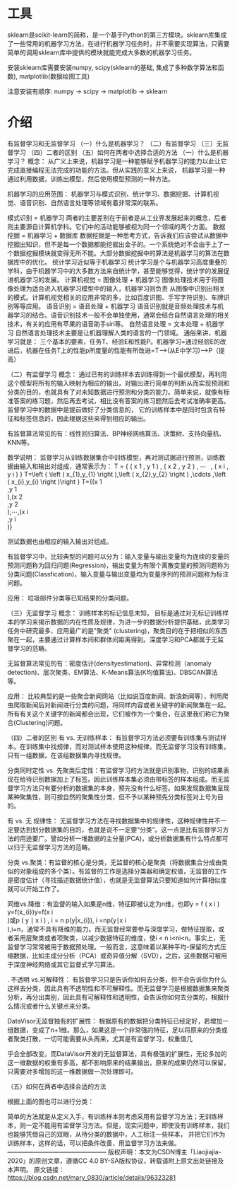 # 工具
sklearn是scikit-learn的简称，是一个基于Python的第三方模块。sklearn库集成了一些常用的机器学习方法，在进行机器学习任务时，并不需要实现算法，只需要简单的调用sklearn库中提供的模块就能完成大多数的机器学习任务。

安装sklearn库需要安装numpy, scipy(sklearn的基础, 集成了多种数学算法和函数), matplotlib(数据绘图工具)

注意安装有顺序: numpy -> scipy -> matplotlib -> sklearn

# 介绍
有监督学习和无监督学习
（一）什么是机器学习？
（二）有监督学习
（三）无监督学习
（四）二者的区别
（五）如何在两者中选择合适的方法
（一）什么是机器学习？
概念：
从广义上来说，机器学习是一种能够赋予机器学习的能力以此让它完成直接编程无法完成的功能的方法。但从实践的意义上来说， 机器学习是一种通过利用数据，训练出模型，然后使用模型预测的一种方法。

机器学习的应用范围：
机器学习与模式识别、统计学习、数据挖掘、计算机视觉、语音识别、自然语言处理等领域有着非常深的联系。

模式识别 = 机器学习
两者的主要差别在于前者是从工业界发展起来的概念，后者则主要源自计算机学科。它们中的活动能够被视为同一个领域的两个方面。
数据挖掘 = 机器学习 + 数据库
数据挖掘是一种思考方式，告诉我们应该尝试从数据中挖掘出知识，但不是每一个数据都能挖掘出金子的。一个系统绝对不会由于上了一个数据挖掘模块就变得无所不能。大部分数据挖掘中的算法是机器学习的算法在数据库中的优化。
统计学习近似等于机器学习
统计学习是个与机器学习高度重叠的学科，由于机器学习中的大多数方法来自统计学，甚至能够觉得，统计学的发展促进机器学习的发展。
计算机视觉 = 图像处理 + 机器学习
图像处理技术用于将图像处理为适合进入机器学习模型中的输入，机器学习则负责 从图像中识别出相关的模式。计算机视觉相关的应用非常的多，比如百度识图、手写字符识别、车牌识别等等应用。
语音识别 = 语音处理 + 机器学习
语音识别就是音频处理技术与机器学习的结合。语音识别技术一般不会单独使用，通常会结合自然语言处理的相关技术，有关的应用有苹果的语音助手siri等。
自然语言处理 = 文本处理 + 机器学习
自然语言处理技术主要是让机器理解人类的语言的一门领域。
通俗来讲，机器学习就是：
三个基本的要素，任务T、经验E和性能P。机器学习=通过经验E的改进后，机器在任务T上的性能p所度量的性能有所改进=T–>(从E中学习)–>P（提高）

（二）有监督学习
概念：
通过已有的训练样本去训练得到一个最优模型，再利用这个模型将所有的输入映射为相应的输出，对输出进行简单的判断从而实现预测和分类的目的，也就具有了对未知数据进行预测和分类的能力。简单来说，就像有标准答案的练习题，然后再去考试，相比没有答案的练习题然后去考试准确率更高。监督学习中的数据中是提前做好了分类信息的， 它的训练样本中是同时包含有特征和标签信息的，因此根据这些来得到相应的输出。

有监督算法常见的有：线性回归算法、BP神经网络算法、决策树、支持向量机、KNN等。

数学说明：
监督学习从训练数据集合中训练模型，再对测试据进行预测，训练数据由输入和输出对组成，通常表示为：
T = { ( x 1 , y 1 ) , ( x 2 , y 2 ) , ⋯   , ( x i , y i ) } T=\left \{ \left ( x_{1},y_{1} \right ),\left ( x_{2},y_{2} \right ) ,\cdots ,\left ( x_{i},y_{i} \right )\right \}
T={(x 
1
​	
 ,y 
1
​	
 ),(x 
2
​	
 ,y 
2
​	
 ),⋯,(x 
i
​	
 ,y 
i
​	
 )}

测试数据也由相应的输入输出对组成。

有监督学习中，比较典型的问题可以分为：输入变量与输出变量均为连续的变量的预测问题称为回归问题(Regression)，输出变量为有限个离散变量的预测问题称为分类问题(Classfication)，输入变量与输出变量均为变量序列的预测问题称为标注问题。

应用：
垃圾邮件分类等已知结果的分类问题。

（三）无监督学习
概念：
训练样本的标记信息未知， 目标是通过对无标记训练样本的学习来揭示数据的内在性质及规律，为进一步的数据分析提供基础，此类学习任务中研究最多、应用最广的是"聚类" (clustering)，聚类目的在于把相似的东西聚在一起，主要通过计算样本间和群体间距离得到。深度学习和PCA都属于无监督学习的范畴。

无监督算法常见的有：密度估计(densityestimation)、异常检测（anomaly detection)、层次聚类、EM算法、K-Means算法(K均值算法)、DBSCAN算法 等。

应用：
比较典型的是一些聚合新闻网站（比如说百度新闻、新浪新闻等），利用爬虫爬取新闻后对新闻进行分类的问题，将同样内容或者关键字的新闻聚集在一起。所有有关这个关键字的新闻都会出现，它们被作为一个集合，在这里我们称它为聚合(Clustering)问题。


（四）二者的区别
有 vs. 无训练样本： 有监督学习方法必须要有训练集与测试样本。在训练集中找规律，而对测试样本使用这种规律。而无监督学习没有训练集，只有一组数据，在该组数据集内寻找规律。

分类同时定性 vs. 先聚类后定性：有监督学习的方法就是识别事物，识别的结果表现在给待识别数据加上了标签。因此训练样本集必须由带标签的样本组成。而无监督学习方法只有要分析的数据集的本身，预先没有什么标签。如果发现数据集呈现某种聚集性，则可按自然的聚集性分类，但不予以某种预先分类标签对上号为目的。

有 vs. 无 规律性： 无监督学习方法在寻找数据集中的规律性，这种规律性并不一定要达到划分数据集的目的，也就是说不一定要“分类”。这一点是比有监督学习方法的用途要广。譬如分析一堆数据的主分量(PCA)，或分析数据集有什么特点都可以归于无监督学习方法的范畴。

分类 vs.聚类：有监督的核心是分类，无监督的核心是聚类（将数据集合分成由类似的对象组成的多个类）。有监督的工作是选择分类器和确定权值，无监督的工作是密度估计（寻找描述数据统计值），也就是无监督算法只要知道如何计算相似度就可以开始工作了。

同维vs.降维：有监督的输入如果是n维，特征即被认定为n维，也即y = f ( x i ) y=f(x_{i})y=f(x 
i
​	
 )或p ( y ∣ x i ) , i = n p(y|x_{i}), i =np(y∣x 
i
​	
 ),i=n，通常不具有降维的能力。而无监督经常要参与深度学习，做特征提取，或者采用层聚类或者项聚类，以减少数据特征的维度，使i < n i<ni<n。事实上，无监督学习常常被用于数据预处理。一般而言，这意味着以某种平均-保留的方式压缩数据，比如主成分分析（PCA）或奇异值分解（SVD），之后，这些数据可被用于深度神经网络或其它监督式学习算法。

. 不透明 vs.可解释性： 有监督学习只是告诉你如何去分类，但不会告诉你为什么这样去分类，因此具有不透明性和不可解释性。而无监督学习是根据数据集来聚类分析，再分出类别，因此具有可解释性和透明性，会告诉你如何去分类的，根据什么情况或者什么关键点来分类。

DataVisor无监督独有的扩展性： 根据原有的数据把分类特征已经定好，若增加一组数据，变成了n+1维。那么，如果这是一个非常强的特征，足以将原来的分类或者聚类打散，一切可能需要从头再来，尤其是有监督学习，权重值几

乎会全部改变。而DataVisor开发的无监督算法，具有极强的扩展性，无论多加的这一维数据的权重有多高，都不影响原来的结果输出，原来的成果仍然可以保留，只需要对多增加的这一维数据做一次处理即可。

（五）如何在两者中选择合适的方法


根据上面的图也可以进行分类：

简单的方法就是从定义入手，有训练样本则考虑采用有监督学习方法；无训练样本，则一定不能用有监督学习方法。但是，现实问题中，即使没有训练样本，我们也能够凭借自己的双眼，从待分类的数据中，人工标注一些样本， 并把它们作为训练样本，这样的话，可以把条件改善，用监督学习方法来做。
————————————————
版权声明：本文为CSDN博主「Liaojiajia-2020」的原创文章，遵循CC 4.0 BY-SA版权协议，转载请附上原文出处链接及本声明。
原文链接：https://blog.csdn.net/mary_0830/article/details/96323281